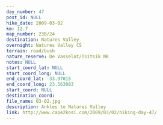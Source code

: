 ```yaml
---
day_number: 47
post_id: NULL
hike_date: 2009-03-02
km: 12.7
map_number: 23B/24
destination: Natures Valley
overnight: Natures Valley CS
terrain: road/bush
nature_reserve: De Vasselot/Tsitsik NR
notes: NULL
start_coord_lat: NULL
start_coord_long: NULL
end_coord_lat: -33.97015
end_coord_long: 23.563083
start_coord: NULL
destination_coord: 
file_name: 03-02.jpg
description: Ankles to Natures Valley
link: http://www.cape2kosi.com/2009/03/02/hiking-day-47/
---
```

